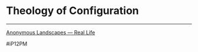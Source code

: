 # Theology of Configuration

- - - -

[Anonymous Landscapes — Real Life](https://reallifemag.com/anonymous-landscapes/)

#iP12PM